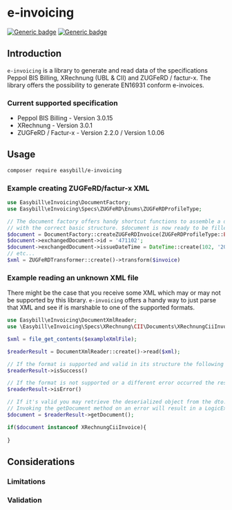 # e-invoicing
[![Generic badge](https://img.shields.io/badge/Version-0.5.0-important.svg)]()
[![Generic badge](https://img.shields.io/badge/License-MIT-blue.svg)]()

## Introduction
`e-invoicing` is a library to generate and read data of the specifications Peppol BIS Billing, XRechnung (UBL & CII)
and ZUGFeRD / factur-x. The library offers the possibility to generate EN16931 conform e-invoices.

### Current supported specification
- Peppol BIS Billing - Version 3.0.15
- XRechnung - Version 3.0.1
- ZUGFeRD / Factur-x - Version 2.2.0 / Version 1.0.06

## Usage
```bash
composer require easybill/e-invoicing
```

### Example creating ZUGFeRD/factur-x XML

```PHP
use Easybill\eInvoicing\DocumentFactory;
use Easybill\eInvoicing\Specs\ZUGFeRD\Enums\ZUGFeRDProfileType;

// The document factory offers handy shortcut functions to assemble a document for every supported specification
// with the correct basic structure. $document is now ready to be filled with data related to your business case.
$document = DocumentFactory::createZUGFeRDInvoice(ZUGFeRDProfileType::EN16931);
$document->exchangedDocument->id = '471102';
$document->exchangedDocument->issueDateTime = DateTime::create(102, '20200305');
// etc...
$xml = ZUGFeRDTransformer::create()->transform($invoice)


```

### Example reading an unknown XML file

There might be the case that you receive some XML which may or may not be supported by this library. `e-invoicing` offers a handy
way to just parse that XML and see if is marshable to one of the supported formats.

```PHP
use Easybill\eInvoicing\DocumentXmlReader;
use \Easybill\eInvoicing\Specs\XRechnung\CII\Documents\XRechnungCiiInvoice;

$xml = file_get_contents($exampleXmlFile);

$readerResult = DocumentXmlReader::create()->read($xml);

// If the format is supported and valid in its structure the following check will be true
$readerResult->isSuccess()

// If the format is not supported or a different error occurred the result will have the state error.
$readerResult->isError()

// If it's valid you may retrieve the deserialized object from the dto.
// Invoking the getDocument method on an error will result in a LogicException
$document = $readerResult->getDocument(); 

if($document instanceof XRechnungCiiInvoice){
    
}


```

## Considerations

### Limitations

### Validation

